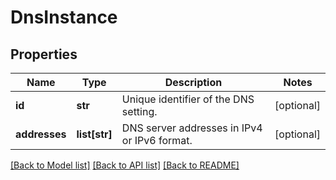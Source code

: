 # DnsInstance

## Properties
Name | Type | Description | Notes
------------ | ------------- | ------------- | -------------
**id** | **str** | Unique identifier of the DNS setting. | [optional] 
**addresses** | **list[str]** | DNS server addresses in IPv4 or IPv6 format. | [optional] 

[[Back to Model list]](../README.md#documentation-for-models) [[Back to API list]](../README.md#documentation-for-api-endpoints) [[Back to README]](../README.md)


